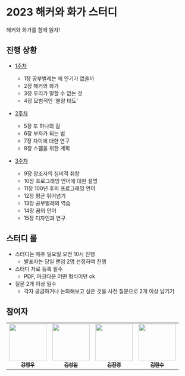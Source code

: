 # 2023 해커와 화가 스터디

해커와 화가를 함께 읽자!

## 진행 상황
- [1주차](https://github.com/AUSG/2023-book-study/tree/main/2023-hacker-and-painter/01%EC%A3%BC%EC%B0%A8)
  - 1장 공부벌레는 왜 인기가 없을까
  - 2장 해커와 화가
  - 3장 우리가 말할 수 없는 것
  - 4장 모범적인 '불량 태도'

- [2주차](https://github.com/AUSG/2023-book-study/tree/main/2023-hacker-and-painter/02%EC%A3%BC%EC%B0%A8)
  - 5장 또 하나의 길
  - 6장 부자가 되는 법
  - 7장 차이에 대한 연구
  - 8장 스팸을 위한 계획
  
- [3주차](https://github.com/AUSG/2023-book-study/tree/main/2023-hacker-and-painter/03%EC%A3%BC%EC%B0%A8)
  - 9장 창조자의 심미적 취향
  - 10장 프로그래밍 언어에 대한 설명
  - 11장 100년 후의 프로그래밍 언어
  - 12장 평균 뛰어넘기
  - 13장 공부벌레의 역습
  - 14장 꿈의 언어
  - 15장 디자인과 연구
  
## 스터디 룰 
- 스터디는 매주 일요일 오전 10시 진행
  - 발표자는 당일 랜덤 2명 선정하여 진행
- 스터디 자료 등록 필수
  - PDF, 마크다운 어떤 형식이던 ok
- 질문 2개 이상 필수
  - 각자 궁금하거나 논의해보고 싶은 것을 사전 질문으로 2개 이상 남기기

## 참여자

<table>
  <tr>    
    <td align="center"><a href="https://github.com/rdd9223"><img src="https://avatars.githubusercontent.com/u/46023074?v=4" width="100px;" alt=""/><br /><sub><b>강영우</b></sub></a><br /></td>
    <td align="center"><a href="https://github.com/kshired"><img src="https://avatars.githubusercontent.com/u/36851531?v=4" width="100px;" alt=""/><br /><sub><b>김성일</b></sub></a><br /></td>
    <td align="center"><a href="https://github.com/gimquokka"><img src="https://avatars.githubusercontent.com/u/60743304?v=4" width="100px;" alt=""/><br /><sub><b>김진영</b></sub></a><br /></td>
    <td align="center"><a href="https://github.com/mokhs00"><img src="https://avatars.githubusercontent.com/u/72328687?v=4" width="100px;" alt=""/><br /><sub><b>김한수</b></sub></a><br /></td>
  </tr>
</table>
